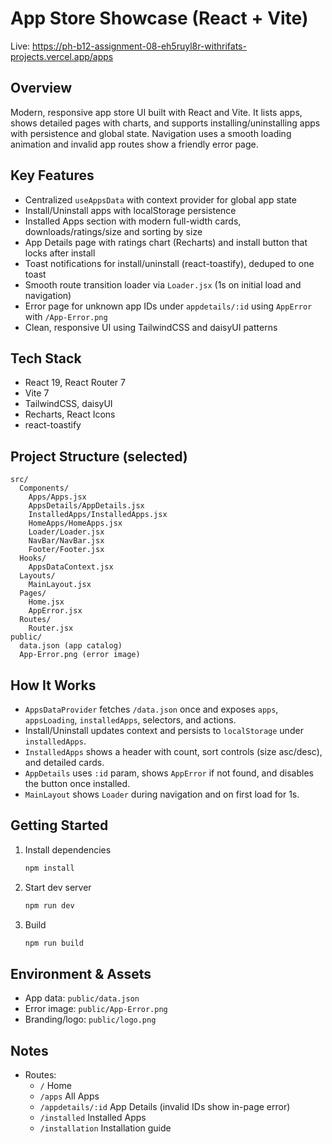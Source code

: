 # App Store Showcase (React + Vite)

Live: https://ph-b12-assignment-08-eh5ruyl8r-withrifats-projects.vercel.app/apps

## Overview

Modern, responsive app store UI built with React and Vite. It lists apps, shows detailed pages with charts, and supports installing/uninstalling apps with persistence and global state. Navigation uses a smooth loading animation and invalid app routes show a friendly error page.

## Key Features

- Centralized `useAppsData` with context provider for global app state
- Install/Uninstall apps with localStorage persistence
- Installed Apps section with modern full-width cards, downloads/ratings/size and sorting by size
- App Details page with ratings chart (Recharts) and install button that locks after install
- Toast notifications for install/uninstall (react-toastify), deduped to one toast
- Smooth route transition loader via `Loader.jsx` (1s on initial load and navigation)
- Error page for unknown app IDs under `appdetails/:id` using `AppError` with `/App-Error.png`
- Clean, responsive UI using TailwindCSS and daisyUI patterns

## Tech Stack

- React 19, React Router 7
- Vite 7
- TailwindCSS, daisyUI
- Recharts, React Icons
- react-toastify

## Project Structure (selected)

```
src/
  Components/
    Apps/Apps.jsx
    AppsDetails/AppDetails.jsx
    InstalledApps/InstalledApps.jsx
    HomeApps/HomeApps.jsx
    Loader/Loader.jsx
    NavBar/NavBar.jsx
    Footer/Footer.jsx
  Hooks/
    AppsDataContext.jsx
  Layouts/
    MainLayout.jsx
  Pages/
    Home.jsx
    AppError.jsx
  Routes/
    Router.jsx
public/
  data.json (app catalog)
  App-Error.png (error image)
```

## How It Works

- `AppsDataProvider` fetches `/data.json` once and exposes `apps`, `appsLoading`, `installedApps`, selectors, and actions.
- Install/Uninstall updates context and persists to `localStorage` under `installedApps`.
- `InstalledApps` shows a header with count, sort controls (size asc/desc), and detailed cards.
- `AppDetails` uses `:id` param, shows `AppError` if not found, and disables the button once installed.
- `MainLayout` shows `Loader` during navigation and on first load for 1s.

## Getting Started

1. Install dependencies
   ```bash
   npm install
   ```
2. Start dev server
   ```bash
   npm run dev
   ```
3. Build
   ```bash
   npm run build
   ```

## Environment & Assets

- App data: `public/data.json`
- Error image: `public/App-Error.png`
- Branding/logo: `public/logo.png`

## Notes

- Routes:
  - `/` Home
  - `/apps` All Apps
  - `/appdetails/:id` App Details (invalid IDs show in-page error)
  - `/installed` Installed Apps
  - `/installation` Installation guide

